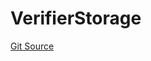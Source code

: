 # VerifierStorage
[Git Source](https://github.com/malda-protocol/malda-lending/blob/ecf312765013f0471a4707ec1225b346cdb0a535/src\verifier\VerifierStorage.sol)


